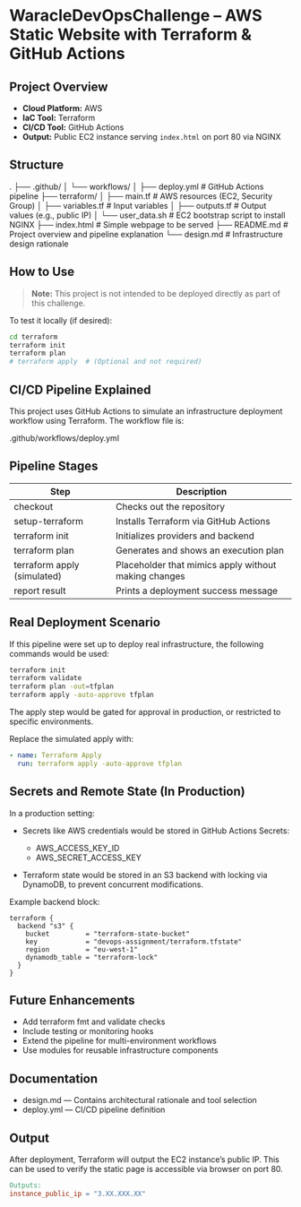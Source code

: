 # WaracleDevOpsChallenge – AWS Static Website with Terraform & GitHub Actions

## Project Overview

- **Cloud Platform:** AWS  
- **IaC Tool:** Terraform  
- **CI/CD Tool:** GitHub Actions  
- **Output:** Public EC2 instance serving `index.html` on port 80 via NGINX

## Structure

.
├── .github/
│ └── workflows/
│   ├── deploy.yml # GitHub Actions pipeline
├── terraform/
│ ├── main.tf # AWS resources (EC2, Security Group)
│ ├── variables.tf # Input variables
│ ├── outputs.tf # Output values (e.g., public IP)
│ └── user_data.sh # EC2 bootstrap script to install NGINX
├── index.html # Simple webpage to be served
├── README.md # Project overview and pipeline explanation
└── design.md # Infrastructure design rationale

## How to Use

> **Note:** This project is not intended to be deployed directly as part of this challenge.

To test it locally (if desired):

```bash
cd terraform
terraform init
terraform plan
# terraform apply  # (Optional and not required)
```

## CI/CD Pipeline Explained

This project uses GitHub Actions to simulate an infrastructure deployment workflow using Terraform. The workflow file is:

.github/workflows/deploy.yml

## Pipeline Stages

| Step | Description |
| ---- | ----------- |
| checkout | Checks out the repository |
| setup-terraform | Installs Terraform via GitHub Actions |
| terraform init | Initializes providers and backend |
| terraform plan | Generates and shows an execution plan |
| terraform apply (simulated) | Placeholder that mimics apply without making changes |
| report result | Prints a deployment success message |

## Real Deployment Scenario

If this pipeline were set up to deploy real infrastructure, the following commands would be used:

``` bash
terraform init
terraform validate
terraform plan -out=tfplan
terraform apply -auto-approve tfplan
```

The apply step would be gated for approval in production, or restricted to specific environments.

Replace the simulated apply with:

``` yaml
- name: Terraform Apply
  run: terraform apply -auto-approve tfplan
```

## Secrets and Remote State (In Production)

In a production setting:

- Secrets like AWS credentials would be stored in GitHub Actions Secrets:
  - AWS_ACCESS_KEY_ID
  - AWS_SECRET_ACCESS_KEY

- Terraform state would be stored in an S3 backend with locking via DynamoDB, to prevent concurrent modifications.

Example backend block:

``` hcl
terraform {
  backend "s3" {
    bucket         = "terraform-state-bucket"
    key            = "devops-assignment/terraform.tfstate"
    region         = "eu-west-1"
    dynamodb_table = "terraform-lock"
  }
}
```

## Future Enhancements

- Add terraform fmt and validate checks
- Include testing or monitoring hooks
- Extend the pipeline for multi-environment workflows
- Use modules for reusable infrastructure components

## Documentation

- design.md — Contains architectural rationale and tool selection
- deploy.yml — CI/CD pipeline definition

## Output

After deployment, Terraform will output the EC2 instance’s public IP. This can be used to verify the static page is accessible via browser on port 80.

``` makefile
Outputs:
instance_public_ip = "3.XX.XXX.XX"
```
